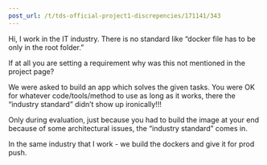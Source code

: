 ```yaml
---
post_url: /t/tds-official-project1-discrepencies/171141/343
---
```

Hi, I work in the IT industry. There is no standard like “docker file has to be only in the root folder.”

If at all you are setting a requirement why was this not mentioned in the project page?

We were asked to build an app which solves the given tasks. You were OK for whatever code/tools/method to use as long as it works, there the “industry standard” didn’t show up ironically!!!

Only during evaluation, just because you had to build the image at your end because of some architectural issues, the “industry standard” comes in.

In the same industry that I work - we build the dockers and give it for prod push.